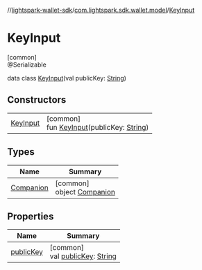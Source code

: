 //[lightspark-wallet-sdk](../../../index.md)/[com.lightspark.sdk.wallet.model](../index.md)/[KeyInput](index.md)

# KeyInput

[common]\
@Serializable

data class [KeyInput](index.md)(val publicKey: [String](https://kotlinlang.org/api/latest/jvm/stdlib/kotlin/-string/index.html))

## Constructors

| | |
|---|---|
| [KeyInput](-key-input.md) | [common]<br>fun [KeyInput](-key-input.md)(publicKey: [String](https://kotlinlang.org/api/latest/jvm/stdlib/kotlin/-string/index.html)) |

## Types

| Name | Summary |
|---|---|
| [Companion](-companion/index.md) | [common]<br>object [Companion](-companion/index.md) |

## Properties

| Name | Summary |
|---|---|
| [publicKey](public-key.md) | [common]<br>val [publicKey](public-key.md): [String](https://kotlinlang.org/api/latest/jvm/stdlib/kotlin/-string/index.html) |

